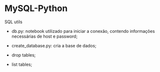 # MySQL-Python

SQL utils

- db.py: notebook utilizado para iniciar a conexão, contendo informações necessárias de host e password;

- create_database.py: cria a base de dados;
- drop tables;
- list tables;
